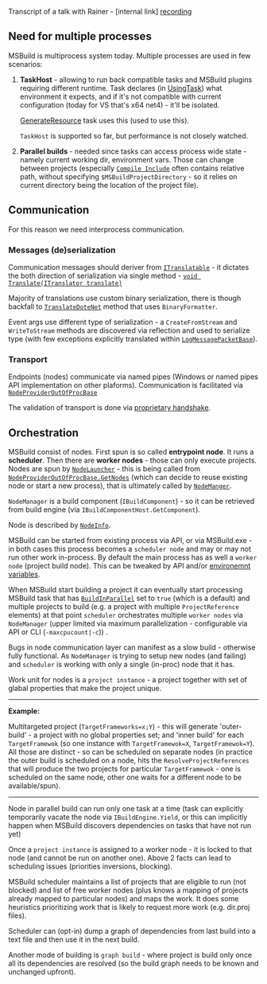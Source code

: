 Transcript of a talk with Rainer - [internal link] [recording](https://msit.microsoftstream.com/video/fde00840-98dc-ba75-0ebd-f1ed9ca0e097)

## Need for multiple processes
MSBuild is multiprocess system today.
Multiple processes are used in few scenarios:

1) **TaskHost** - allowing to run back compatible tasks and MSBuild plugins requiring different runtime.
Task declares (in [UsingTask](https://learn.microsoft.com/en-us/visualstudio/msbuild/usingtask-element-msbuild)) what environment it expects, and if it's not compatible with current configuration (today for VS that's x64 net4) - it'll be isolated.

    [GenerateResource](https://learn.microsoft.com/en-us/visualstudio/msbuild/generateresource-task) task uses this (used to use this).

   `TaskHost` is supported so far, but performance is not closely watched.

2) **Parallel builds** - needed since tasks can access process wide state - namely current working dir, environment vars. Those can change between projects (especially [`Compile Include`](https://learn.microsoft.com/en-us/visualstudio/msbuild/msbuild-items) often contains relative path, without specifying `$MSBuildProjectDirectory` - so it relies on current directory being the location of the project file).


## Communication
For this reason we need interprocess communication.

### Messages (de)serialization

Communication messages should deriver from [`ITranslatable`](https://github.com/dotnet/msbuild/blob/main/src/Shared/ITranslatable.cs) - it dictates the both direction of serialization via single method - [`void Translate(ITranslator translate)`](https://github.com/dotnet/msbuild/blob/main/src/Shared/ITranslatable.cs#L16)

Majority of translations use custom binary serialization, there is though backfall to [`TranslateDoteNet`](https://github.com/dotnet/msbuild/blob/main/src/Shared/ITranslator.cs#L257) method that uses `BinaryFormatter`.

Event args use different type of serialization - a `CreateFromStream` and `WriteToStream` methods are discovered via reflection and used to serialize type (with few exceptions explicitly translated within [`LogMessagePacketBase`](https://github.com/dotnet/msbuild/blob/main/src/Shared/LogMessagePacketBase.cs)).

### Transport

Endpoints (nodes) communicate via named pipes (Windows or named pipes API implementation on other plaforms). Communication is facilitated via [`NodeProviderOutOfProcBase`](https://github.com/dotnet/msbuild/blob/main/src/Build/BackEnd/Components/Communications/NodeProviderOutOfProcBase.cs)

The validation of transport is done via [proprietary handshake](https://github.com/dotnet/msbuild/blob/main/src/Build/BackEnd/Components/Communications/NodeProviderOutOfProcBase.cs#L501-L508).


## Orchestration

MSBuild consist of nodes. First spun is so called **entrypoint node**. It runs a **scheduler**. Then there are **worker nodes** - those can only execute projects. Nodes are spun by [`NodeLauncher`](https://github.com/dotnet/msbuild/blob/main/src/Build/BackEnd/Components/Communications/NodeLauncher.cs) - this is being called from [`NodeProviderOutOfProcBase.GetNodes`](https://github.com/dotnet/msbuild/blob/main/src/Build/BackEnd/Components/Communications/NodeProviderOutOfProcBase.cs#L186) (which can decide to reuse existing node or start a new process), that is ultimately called by [`NodeManger`](https://github.com/dotnet/msbuild/blob/main/src/Deprecated/Engine/Engine/NodeManager.cs).

`NodeManager` is a build component (`IBuildComponent`) - so it can be retrieved from build engine (via `IBuildComponentHost.GetComponent`).

Node is described by [`NodeInfo`](https://github.com/dotnet/msbuild/blob/main/src/Build/BackEnd/Components/Communications/NodeInfo.cs).

MSBuild can be started from existing process via API, or via MSBuild.exe - in both cases this process becomes a `scheduler node` and may or may not run other work in-process. By default the main process has as well a `worker node` (project build node). This can be tweaked by API and/or [environemnt variables](https://learn.microsoft.com/en-us/dotnet/core/tools/dotnet-environment-variables#configure-msbuild-in-the-net-cli).

When MSBuild start building a project it can eventually start processing MSBuild task that has [`BuildInParallel`](https://learn.microsoft.com/en-us/visualstudio/msbuild/building-multiple-projects-in-parallel-with-msbuild?view=vs-2022) set to `true` (which is a default) and multiple projects to build (e.g. a project with multiple `ProjectReference` elements) at that point `scheduler` orchestrates multiple `worker nodes` via `NodeManager` (upper limited via maximum parallelization - configurable via API or CLI (`-maxcpucount|-c`)) .

Bugs in node communication layer can manifest as a slow build - otherwise fully functional. As `NodeManager` is trying to setup new nodes (and failing) and `scheduler` is working with only a single (in-proc) node that it has.

Work unit for nodes is a `project instance` - a project together with set of glabal properties that make the project unique.

----
**Example:** 

Multitargeted project (`TargetFrameworks=x;Y`) - this will generate 'outer-build' - a project with no global properties set; and 'inner build' for each `TargetFramewok` (so one instance with `TargetFramewok=X`, `TargetFramewok=Y`). All those are distinct - so can be scheduled on separate nodes (in practice the outer build is scheduled on a node, hits the `ResolveProjectReferences` that will produce the two projects for particular `TargetFramewok` - one is scheduled on the same node, other one waits for a different node to be available/spun).

----

Node in parallel build can run only one task at a time (task can explicitly temporarily vacate the node via `IBuildEngine.Yield`, or this can implicitly happen when MSBuild discovers dependencies on tasks that have not run yet)

Once a `project instance` is assigned to a worker node - it is locked to that node (and cannot be run on another one). Above 2 facts can lead to scheduling issues (priorities inversions, blocking).

MSBuild scheduler maintains a list of projects that are eligible to run (not blocked) and list of free worker nodes (plus knows a mapping of projects already mapped to particular nodes) and maps the work. It does some heuristics prioritizing work that is likely to request more work (e.g. dir.proj files).

Scheduler can (opt-in) dump a graph of dependencies from last build into a text file and then use it in the next build.

Another mode of building is `graph build` - where project is build only once all its dependencies are resolved (so the build graph needs to be known and unchanged upfront).


